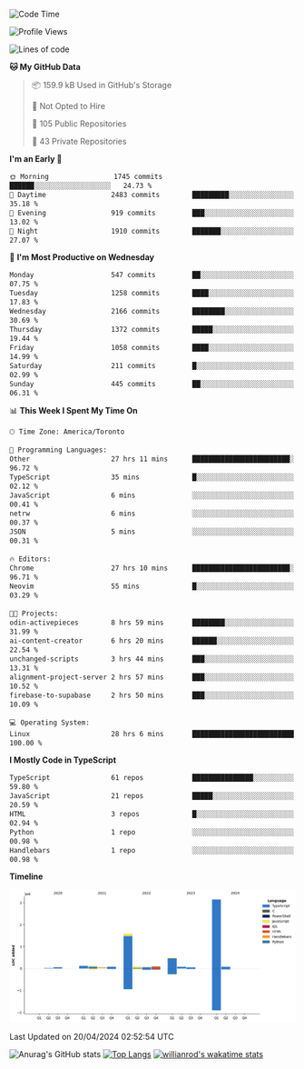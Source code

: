 <!--START_SECTION:waka-->
![Code Time](http://img.shields.io/badge/Code%20Time-1%2C449%20hrs%2029%20mins-blue)

![Profile Views](http://img.shields.io/badge/Profile%20Views-0-blue)

![Lines of code](https://img.shields.io/badge/From%20Hello%20World%20I%27ve%20Written-6.0%20million%20lines%20of%20code-blue)

**🐱 My GitHub Data** 

> 📦 159.9 kB Used in GitHub's Storage 
 > 
> 🚫 Not Opted to Hire
 > 
> 📜 105 Public Repositories 
 > 
> 🔑 43 Private Repositories 
 > 
**I'm an Early 🐤** 

```text
🌞 Morning                1745 commits        ██████░░░░░░░░░░░░░░░░░░░   24.73 % 
🌆 Daytime                2483 commits        █████████░░░░░░░░░░░░░░░░   35.18 % 
🌃 Evening                919 commits         ███░░░░░░░░░░░░░░░░░░░░░░   13.02 % 
🌙 Night                  1910 commits        ███████░░░░░░░░░░░░░░░░░░   27.07 % 
```
📅 **I'm Most Productive on Wednesday** 

```text
Monday                   547 commits         ██░░░░░░░░░░░░░░░░░░░░░░░   07.75 % 
Tuesday                  1258 commits        ████░░░░░░░░░░░░░░░░░░░░░   17.83 % 
Wednesday                2166 commits        ████████░░░░░░░░░░░░░░░░░   30.69 % 
Thursday                 1372 commits        █████░░░░░░░░░░░░░░░░░░░░   19.44 % 
Friday                   1058 commits        ████░░░░░░░░░░░░░░░░░░░░░   14.99 % 
Saturday                 211 commits         █░░░░░░░░░░░░░░░░░░░░░░░░   02.99 % 
Sunday                   445 commits         ██░░░░░░░░░░░░░░░░░░░░░░░   06.31 % 
```


📊 **This Week I Spent My Time On** 

```text
🕑︎ Time Zone: America/Toronto

💬 Programming Languages: 
Other                    27 hrs 11 mins      ████████████████████████░   96.72 % 
TypeScript               35 mins             █░░░░░░░░░░░░░░░░░░░░░░░░   02.12 % 
JavaScript               6 mins              ░░░░░░░░░░░░░░░░░░░░░░░░░   00.41 % 
netrw                    6 mins              ░░░░░░░░░░░░░░░░░░░░░░░░░   00.37 % 
JSON                     5 mins              ░░░░░░░░░░░░░░░░░░░░░░░░░   00.31 % 

🔥 Editors: 
Chrome                   27 hrs 10 mins      ████████████████████████░   96.71 % 
Neovim                   55 mins             █░░░░░░░░░░░░░░░░░░░░░░░░   03.29 % 

🐱‍💻 Projects: 
odin-activepieces        8 hrs 59 mins       ████████░░░░░░░░░░░░░░░░░   31.99 % 
ai-content-creator       6 hrs 20 mins       ██████░░░░░░░░░░░░░░░░░░░   22.54 % 
unchanged-scripts        3 hrs 44 mins       ███░░░░░░░░░░░░░░░░░░░░░░   13.31 % 
alignment-project-server 2 hrs 57 mins       ███░░░░░░░░░░░░░░░░░░░░░░   10.52 % 
firebase-to-supabase     2 hrs 50 mins       ███░░░░░░░░░░░░░░░░░░░░░░   10.09 % 

💻 Operating System: 
Linux                    28 hrs 6 mins       █████████████████████████   100.00 % 
```

**I Mostly Code in TypeScript** 

```text
TypeScript               61 repos            ███████████████░░░░░░░░░░   59.80 % 
JavaScript               21 repos            █████░░░░░░░░░░░░░░░░░░░░   20.59 % 
HTML                     3 repos             █░░░░░░░░░░░░░░░░░░░░░░░░   02.94 % 
Python                   1 repo              ░░░░░░░░░░░░░░░░░░░░░░░░░   00.98 % 
Handlebars               1 repo              ░░░░░░░░░░░░░░░░░░░░░░░░░   00.98 % 
```



**Timeline**

![Lines of Code chart](https://raw.githubusercontent.com/wise-introvert/wise-introvert/master/assets/bar_graph.png)


 Last Updated on 20/04/2024 02:52:54 UTC
<!--END_SECTION:waka-->

![Anurag's GitHub stats](https://github-readme-stats.vercel.app/api?username=wise-introvert&count_private=true&show_icons=true)
[![Top Langs](https://github-readme-stats.vercel.app/api/top-langs/?username=wise-introvert&langs_count=10)](https://github.com/anuraghazra/github-readme-stats)
[![willianrod's wakatime stats](https://github-readme-stats.vercel.app/api/wakatime?username=wiseintrovert)](https://github.com/anuraghazra/github-readme-stats)
